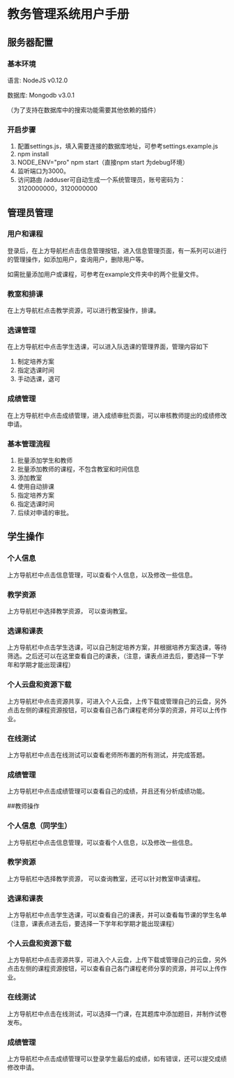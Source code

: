 # 教务管理系统用户手册
## 服务器配置
### 基本环境
语言: NodeJS v0.12.0

数据库: Mongodb v3.0.1

（为了支持在数据库中的搜索功能需要其他依赖的插件）

### 开启步骤

1. 配置settings.js，填入需要连接的数据库地址，可参考settings.example.js
2. npm install
3. NODE_ENV="pro" npm start（直接npm start 为debug环境）
4. 监听端口为3000。
4. 访问路由 /adduser可自动生成一个系统管理员，账号密码为：3120000000，3120000000

## 管理员管理
### 用户和课程
登录后，在上方导航栏点击信息管理按钮，进入信息管理页面，有一系列可以进行的管理操作，如添加用户，查询用户，删除用户等。

如需批量添加用户或课程，可参考在example文件夹中的两个批量文件。

### 教室和排课
在上方导航栏点击教学资源，可以进行教室操作，排课。

### 选课管理
在上方导航栏中点击学生选课，可以进入队选课的管理界面，管理内容如下

1. 制定培养方案
2. 指定选课时间
2. 手动选课，退可

### 成绩管理
在上方导航栏中点击成绩管理，进入成绩审批页面，可以审核教师提出的成绩修改申请。

### 基本管理流程
1. 批量添加学生和教师
2. 批量添加教师的课程，不包含教室和时间信息
3. 添加教室
4. 使用自动排课
5. 指定培养方案
6. 指定选课时间
5. 后续对申请的审批。

## 学生操作
### 个人信息
上方导航栏中点击信息管理，可以查看个人信息，以及修改一些信息。

### 教学资源
上方导航栏中选择教学资源， 可以查询教室。

### 选课和课表
上方导航栏中点击学生选课，可以自己制定培养方案，并根据培养方案选课，等待筛选。之后还可以在这里查看自己的课表，（注意，课表点进去后，要选择一下学年和学期才能出现课程）

### 个人云盘和资源下载
上方导航栏中点击资源共享，可进入个人云盘，上传下载或管理自己的云盘，另外点击左侧的课程资源按钮，可以查看自己各门课程老师分享的资源，并可以上传作业。

### 在线测试
上方导航栏中点击在线测试可以查看老师所布置的所有测试，并完成答题。

### 成绩管理
上方导航栏中点击成绩管理可以查看自己的成绩，并且还有分析成绩功能。

##教师操作
### 个人信息（同学生）
上方导航栏中点击信息管理，可以查看个人信息，以及修改一些信息。

### 教学资源
上方导航栏中选择教学资源， 可以查询教室，还可以针对教室申请课程。

### 选课和课表
上方导航栏中点击学生选课，可以查看自己的课表，并可以查看每节课的学生名单（注意，课表点进去后，要选择一下学年和学期才能出现课程）

### 个人云盘和资源下载
上方导航栏中点击资源共享，可进入个人云盘，上传下载或管理自己的云盘，另外点击左侧的课程资源按钮，可以查看自己各门课程老师分享的资源，并可以上传作业。

### 在线测试
上方导航栏中点击在线测试，可以选择一门课，在其题库中添加题目，并制作试卷发布。

### 成绩管理
上方导航栏中点击成绩管理可以登录学生最后的成绩，如有错误，还可以提交成绩修改申请。
